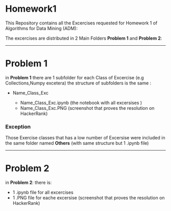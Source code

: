 # Homework1


This Repository contains all the Excercises requested for Homework 1 of Algorithms for Data Mining (ADM):

The excercises are distributed in 2 Main Folders **Problem 1** and **Problem 2**:

-----------------------------------------------------------------------------------------------------------------------------------------------------------------------------------
# Problem 1

in  **Problem 1** there are 1 subfolder for each Class of Excercise (e.g Collections,Numpy excetera)
the structure of subfolders is the same :

* Name_Class_Exc

    + Name_Class_Exc.ipynb (the notebook with all excersises )
    + Name_Class_Exc.PNG (screenshot that proves the resolution on HackerRank)
    
### Exception
Those Exercise classes that has a low number of Excersise were included in the same folder named **Others** (with same structure but 1 .ipynb file)


-----------------------------------------------------------------------------------------------------------------------------------------------------------------------------------
# Problem 2

in  **Problem 2**: there is:
 * 1 .ipynb file for all excercises
 * 1 .PNG file for eache excersise (screenshot that proves the resolution on HackerRank)
